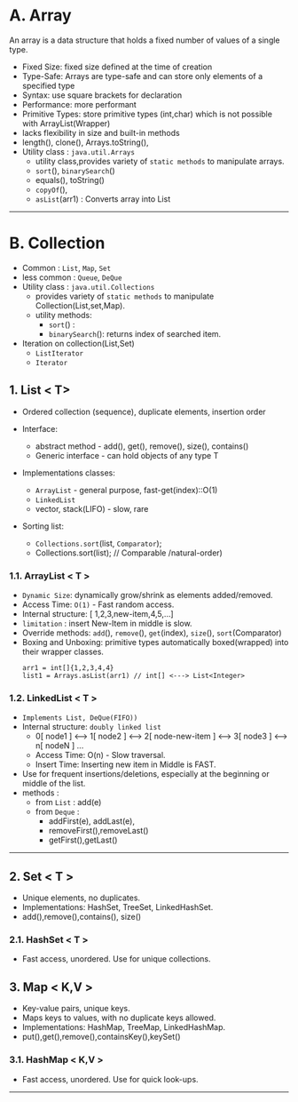 #  A. Array 
An array is a data structure that holds a fixed number of values of a single type.
- Fixed Size: fixed size defined at the time of creation
- Type-Safe: Arrays are type-safe and can store only elements of a specified type
- Syntax:  use square brackets for declaration
- Performance: more performant
- Primitive Types: store primitive types (int,char) which is not possible with ArrayList(Wrapper)
- lacks flexibility in size and built-in methods
- length(), clone(), Arrays.toString(),
- Utility class : `java.util.Arrays`
  - utility class,provides variety of `static methods` to manipulate arrays.
  - `sort`(), `binarySearch`()
  - equals(), toString()
  - `copyOf`(), 
  - `asList`(arr1) : Converts array into List

---

# B. Collection 
- Common : `List`, `Map`, `Set`
- less common : `Queue`, `DeQue`
- Utility class : `java.util.Collections`
  - provides variety of `static methods` to manipulate Collection(List,set,Map).
  - utility methods:
    - `sort`() :
    - `binarySearch`(): returns index of searched item.
- Iteration on collection(List,Set)
  - `ListIterator`
  - `Iterator`

## 1. List < T>
- Ordered collection (sequence),  duplicate elements, insertion order
- Interface: 
  - abstract method - add(), get(), remove(), size(), contains()
  - Generic interface - can hold objects of any type T

- Implementations classes: 
  - `ArrayList` - general purpose, fast-get(index)::O(1)
  - `LinkedList`  
  - vector, stack(LIFO) - slow, rare
- Sorting list:
  - `Collections.sort`(list, `Comparator`);
  - Collections.sort(list); // Comparable /natural-order)

  
### 1.1. ArrayList < T >
- `Dynamic Size`: dynamically grow/shrink as elements added/removed.
- Access Time: `O(1)` - Fast random access.
- Internal structure: [ 1,2,3,new-item,4,5,...]
- `limitation` : insert New-Item in middle is slow.
- Override methods: `add`(), `remove`(), `get`(index), `size`(), `sort`(Comparator)
- Boxing and Unboxing: primitive types automatically boxed(wrapped) into their wrapper classes.
  ```
  arr1 = int[]{1,2,3,4,4}
  list1 = Arrays.asList(arr1) // int[] <---> List<Integer> 
  ```

### 1.2. LinkedList < T > 
- `Implements List, DeQue(FIFO))`
- Internal structure: `doubly linked list`
  - 0[ node1 ] <--> 1[ node2 ] <--> 2[ node-new-item ] <--> 3[ node3 ] <--> n[ nodeN ] ...
  - Access Time: O(n) - Slow traversal.
  - Insert Time: Inserting new item in Middle is FAST.
- Use for frequent insertions/deletions, especially at the beginning or middle of the list.
- methods :
  - from `List` : add(e)
  - from `Deque` :
    - addFirst(e), addLast(e), 
    - removeFirst(),removeLast()
    - getFirst(),getLast()

---
## 2. Set < T >
- Unique elements, no duplicates.
- Implementations: HashSet, TreeSet, LinkedHashSet.
- add(),remove(),contains(), size()

### 2.1. HashSet < T >
- Fast access, unordered. Use for unique collections.


## 3. Map < K,V >
- Key-value pairs, unique keys.
- Maps keys to values, with no duplicate keys allowed.
- Implementations: HashMap, TreeMap, LinkedHashMap.
- put(),get(),remove(),containsKey(),keySet()

###  3.1. HashMap < K,V >
- Fast access, unordered. Use for quick look-ups.

---






